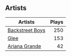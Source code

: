 ## Artists
Artists | Plays 
----- | -----: 
[Backstreet Boys](/artists/backstreet-boys-36645) | 250
[Glee](/artists/glee-30032566) | 153
[Ariana Grande](/artists/ariana-grande-678625) | 42

